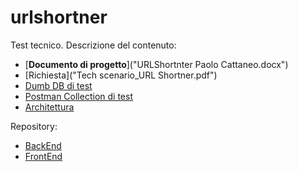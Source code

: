 # urlshortner
Test tecnico. Descrizione del contenuto:

- [**Documento di progetto**]("URLShortnter Paolo Cattaneo.docx")
- [Richiesta]("Tech scenario_URL Shortner.pdf")
- [Dumb DB di test](urlshort-db-scaffold.ps1)
- [Postman Collection di test](urlshortner.postman_collection.json)
- [Architettura](Schemi.pptx)

Repository:

- [BackEnd](https://github.com/PaoloCattaneo92/urlshortner.backend)
- [FrontEnd](https://github.com/PaoloCattaneo92/urlshortner.frontend)